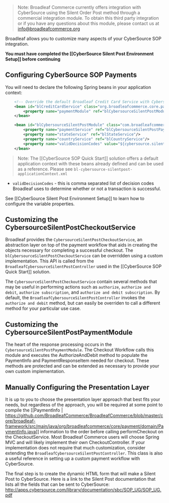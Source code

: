 > Note: Broadleaf Commerce currently offers integration with CyberSource using the Silent Order Post method through a commercial integration module. To obtain this third party integration or if you have any questions about this module, please contact us at info@broadleafcommerce.org

Broadleaf allows you to customize many aspects of your CyberSource SOP integration.

**You must have completed the [[CyberSource Silent Post Environment Setup]] before continuing**

## Configuring CyberSource SOP Payments

You will need to declare the following Spring beans in your application context:

```xml
    <!-- Override the default Broadleaf Credit Card Service with Cybersource Silent Post -->
    <bean id="blCreditCardService" class="org.broadleafcommerce.core.payment.service.PaymentServiceImpl">
        <property name="paymentModule" ref="blCybersourceSilentPostModule"/>
    </bean>

    <bean id="blCybersourceSilentPostModule" class="com.broadleafcommerce.payment.service.module.CybersourceSilentPostPaymentModule">
        <property name="paymentService" ref="blCybersourceSilentPostPaymentService"/>
        <property name="stateService" ref="blStateService"/>
        <property name="countryService" ref="blCountryService"/>
        <property name="validDecisionCodes" value="${cybersource.silentpost.validDecisionCodes}"/>
    </bean>
```

> Note: The [[CyberSource SOP Quick Start]] solution offers a default application context with these beans already defined and can be used as a reference. Please see `bl-cybersource-silentpost-applicationContext.xml`

* `validDecisionCodes` - this is comma separated list of decision codes Broadleaf uses to determine whether or not a transaction is successful.

See [[CyberSource Silent Post Environment Setup]] to learn how to configure the variable properties.

## Customizing the CybersourceSilentPostCheckoutService

Broadleaf provides the `CybersourceSilentPostCheckoutService`, an abstraction layer on top of the payment workflow that aids in creating
the objects necessary for completing a successful checkout. The `blCybersourceSilentPostCheckoutService` can be overridden using a custom implementation.
This API is called from the `BroadleafCybersourceSilentPostController` used in the [[CyberSource SOP Quick Start]] solution.

The `CybersourceSilentPostCheckoutService` contain several methods that may be useful in performing actions such as `authorize`, `authorize and debit`, `authorize subscription`, and `authorize and debit subscription`. By default, the `BroadleafCybersourceSilentPostController` invokes the `authorize and debit` method, but can easily be overriden to call a different method for your particular use case.

## Customizing the CybersourceSilentPostPaymentModule

The heart of the response processing occurs in the `CybersourceSilentPostPaymentModule`. The Checkout Workflow calls this module and executes the AuthorizeAndDebit method to populate the PaymentInfo and PaymentResponseItem needed for checkout. These methods are protected and can be extended as necessary to provide your own custom implementation.

## Manually Configuring the Presentation Layer

It is up to you to choose the presentation layer approach that best fits your needs, but regardless of the approach, 
you will be required at some point to compile the [[PaymentInfo | https://github.com/BroadleafCommerce/BroadleafCommerce/blob/master/core/broadleaf-framework/src/main/java/org/broadleafcommerce/core/payment/domain/PaymentInfo.java]] information 
to the order before calling performCheckout on the CheckoutService. 
Most Broadleaf Commerce users will choose Spring MVC and will likely implement their own CheckoutController. 
If your implementation does not require that much customization, consider extending the `BroadleafCybersourceSilentPostController`.
This class is also a useful reference in setting up a custom payment workflow with CyberSource.

The final step is to create the dynamic HTML form that will make a Silent Post to CyberSource.
Here is a link to the Silent Post documentation that lists all the fields that can be sent to CyberSource:
http://apps.cybersource.com/library/documentation/sbc/SOP_UG/SOP_UG.pdf
